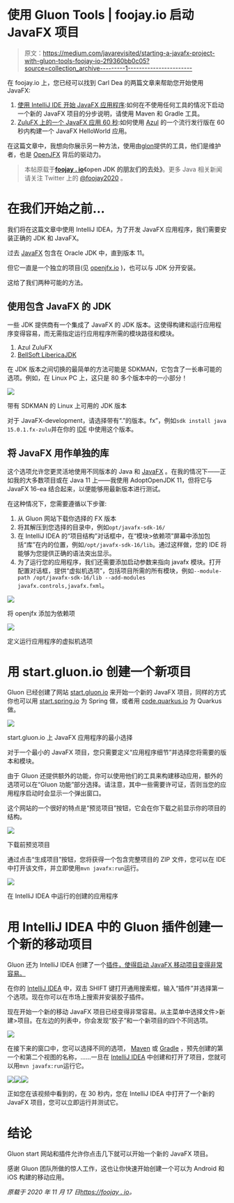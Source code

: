 # 使用 Gluon Tools | foojay.io 启动 JavaFX 项目

> 原文：<https://medium.com/javarevisited/starting-a-javafx-project-with-gluon-tools-foojay-io-2f9360bb0c05?source=collection_archive---------1----------------------->

在 foojay.io 上，您已经可以找到 Carl Dea 的两篇文章来帮助您开始使用 JavaFX:

1.  [使用 IntelliJ IDE 开始 JavaFX 应用程序](https://foojay.io/blog/beginning-javafx-with-intellij/):如何在不使用任何工具的情况下启动一个新的 JavaFX 项目的分步说明，请使用 Maven 和 Gradle 工具。
2.  [ZuluFX 上的一个 JavaFX 应用 60 秒](https://foojay.io/blog/a-javafx-app-on-zulufx-in-60-seconds/):如何使用 [Azul](https://www.azul.com/) 的一个流行发行版在 60 秒内构建一个 JavaFX HelloWorld 应用。

在这篇文章中，我想向你展示另一种方法，使用由[glon](https://gluonhq.com/)提供的工具，他们是维护者，也是 [OpenJFX](https://openjfx.io/) 背后的驱动力。

> 本帖原载于[**foojay . io**](https://foojay.io/today/starting-a-javafx-project-with-gluon-tools/)**《open JDK 的朋友们的去处》**。更多 Java 相关新闻请关注 Twitter 上的 [@foojay2020](https://twitter.com/foojay2020) 。

# 在我们开始之前…

我们将在这篇文章中使用 IntelliJ IDEA，为了开发 JavaFX 应用程序，我们需要安装正确的 JDK 和 JavaFX。

过去 [JavaFX](/javarevisited/6-free-courses-to-learn-servlet-jsp-and-java-fx-in-2020-best-of-lot-720201c84f63) 包含在 Oracle JDK 中，直到版本 11。

但它一直是一个独立的项目(见 [openjfx.io](https://openjfx.io/) )，也可以与 JDK 分开安装。

这给了我们两种可能的方法。

## 使用包含 JavaFX 的 JDK

一些 JDK 提供商有一个集成了 JavaFX 的 JDK 版本。这使得构建和运行应用程序变得容易，而无需指定运行应用程序所需的模块路径和模块。

1.  Azul ZuluFX
2.  [BellSoft LibericaJDK](https://bell-sw.com/pages/downloads/)

在 JDK 版本之间切换的最简单的方法可能是 SDKMAN，它包含了一长串可能的选项。例如，在 Linux PC 上，这只是 80 多个版本中的一小部分！

[![](img/dc68ff10ff795dbb375c03fef99bc369.png)](https://medium.com/javarevisited/top-10-courses-to-learn-linux-command-line-in-2020-best-and-free-f3ee4a78d0c0?source=collection_home---4------0-----------------------)

带有 SDKMAN 的 Linux 上可用的 JDK 版本

对于 JavaFX-development，请选择带有“.”的版本。fx”，例如`sdk install java 15.0.1.fx-zulu`并在你的 [IDE](https://itnext.io/top-5-intellijidea-and-android-studio-courses-for-java-and-android-programmers-afcc27309b60?source=user_profile---------12------------------) 中使用这个版本。

## 将 JavaFX 用作单独的库

这个选项允许您更灵活地使用不同版本的 Java 和 [JavaFX](https://javarevisited.blogspot.com/2020/06/top-5-courses-to-learn-java-fx-in-2020.html) 。在我的情况下——正如我的大多数项目或在 Java 11 上——我使用 AdoptOpenJDK 11，但将它与 JavaFX 16-ea 结合起来，以便能够用最新版本进行测试。

在这种情况下，您需要遵循以下步骤:

1.  从 Gluon 网站下载你选择的 FX 版本
2.  将其解压到您选择的目录中，例如`opt/javafx-sdk-16/`
3.  在 IntelliJ IDEA 的“项目结构”对话框中，在“模块>依赖项”屏幕中添加包括“库”在内的位置，例如`/opt/javafx-sdk-16/lib`。通过这样做，您的 IDE 将能够为您提供正确的语法突出显示。
4.  为了运行您的应用程序，我们还需要添加启动参数来指向 javafx 模块。打开配置对话框，提供“虚拟机选项”，包括项目所需的所有模块，例如`--module-path /opt/javafx-sdk-16/lib --add-modules javafx.controls,javafx.fxml`。

[![](img/9dde546f654f7c6efc0106acdd0eb243.png)](https://www.youtube.com/watch?v=dzoMl8zJe_M)

将 openjfx 添加为依赖项

![](img/625ab9f74a3758b7f78b8b9982fa9f4a.png)

定义运行应用程序的虚拟机选项

# 用 start.gluon.io 创建一个新项目

Gluon 已经创建了网站 [start.gluon.io](https://start.gluon.io/) 来开始一个新的 JavaFX 项目，同样的方式你也可以用 [start.spring.io](https://start.spring.io/) 为 Spring 做，或者用 [code.quarkus.io](https://code.quarkus.io/) 为 Quarkus 做。

![](img/69d4211bf7131726aed7268a4c4350bb.png)

start.gluon.io 上 JavaFX 应用程序的最小选择

对于一个最小的 JavaFX 项目，您只需要定义“应用程序细节”并选择您将需要的版本和模块。

由于 Gluon 还提供额外的功能，你可以使用他们的工具来构建移动应用，额外的选项可以在“Gluon 功能”部分选择。请注意，其中一些需要许可证，否则当您的应用程序启动时会显示一个弹出窗口。

这个网站的一个很好的特点是“预览项目”按钮，它会在你下载之前显示你的项目的结构。

![](img/1d3e2968664e8c082bff40fff3f34ef6.png)

下载前预览项目

通过点击“生成项目”按钮，您将获得一个包含完整项目的 ZIP 文件，您可以在 IDE 中打开该文件，并立即使用`mvn javafx:run`运行。

![](img/0647561775ea36bc86dff3edb140d310.png)

在 IntelliJ IDEA 中运行的创建的应用程序

# 用 IntelliJ IDEA 中的 Gluon 插件创建一个新的移动项目

Gluon 还为 IntelliJ IDEA 创建了一个[插件，使得启动 JavaFX 移动项目变得非常容易。](https://plugins.jetbrains.com/plugin/7864-gluon)

在你的 [IntelliJ IDEA](/javarevisited/7-best-courses-to-learn-intellij-idea-for-beginners-and-experienced-java-programmers-2e9aa9bb0c05) 中，双击 SHIFT 键打开通用搜索框，输入“插件”并选择第一个选项。现在你可以在市场上搜索并安装胶子插件。

现在开始一个新的移动 JavaFX 项目已经变得非常容易。从主菜单中选择文件>新建>项目。在左边的列表中，你会发现“胶子”和一个新项目的四个不同选项。

![](img/87ce8d68286987c49f8037260449c72c.png)

在接下来的窗口中，您可以选择不同的选项， [Maven](/javarevisited/6-best-maven-courses-for-beginners-in-2020-23ea3cba89) 或 [Gradle](https://javarevisited.blogspot.com/2020/06/maven-vs-gradle-beginners-introduction.html#axzz6dHZ7oEpK) ，预先创建的第一个和第二个视图的名称，……一旦在 [IntelliJ IDEA](https://dev.to/javinpaul/5-best-courses-to-learn-intellij-idea-for-java-developers-5e6n) 中创建和打开了项目，您就可以用`mvn javafx:run`运行它。

![](img/baa86a36c081a39510aae86863981103.png)![](img/f2c4ad0ed5a9ef3332a1e3636e50cf8e.png)![](img/5ace9c1b3cea2af578e15bdc0998592b.png)

正如您在该视频中看到的，在 30 秒内，您在 IntelliJ IDEA 中打开了一个新的 JavaFX 项目，您可以立即运行并测试它。

# 结论

Gluon start 网站和插件允许你点击几下就可以开始一个新的 JavaFX 项目。

感谢 Gluon 团队所做的惊人工作，这也让你快速开始创建一个可以为 Android 和 iOS 构建的移动应用。

*原载于 2020 年 11 月 17 日*[*https://foojay . io*](https://foojay.io/today/starting-a-javafx-project-with-gluon-tools/)*。*